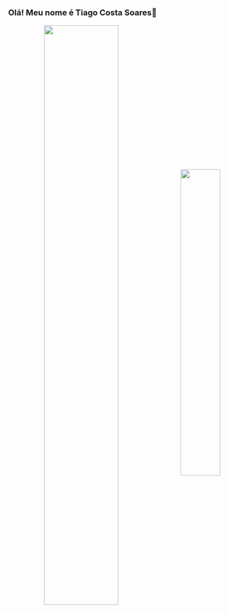 ### Olá! Meu nome é Tiago Costa Soares👋


<div  align="center" style="margin-bottom:100px">
<img width=55% align="center"  src="https://github-readme-streak-stats.herokuapp.com?user=TiagoCSoares&theme=radical&mode=weekly" />
<img width=40% align="center" src="https://github-readme-stats.vercel.app/api/top-langs/?username=TiagoCSoares&show_icons=true&theme=radical&layout=compact&&langs_count=6" />
 </div>

    
<!--
**TiagoCSoares/tiagocsoares** is a ✨ _special_ ✨ repository because its `README.md` (this file) appears on your GitHub profile.

Here are some ideas to get you started:

- 🔭 I’m currently working on ...
- 🌱 I’m currently learning ...
- 👯 I’m looking to collaborate on ...
- 🤔 I’m looking for help with ...
- 💬 Ask me about ...
- 📫 How to reach me: ...
- 😄 Pronouns: ...
- ⚡ Fun fact: ...
-->
